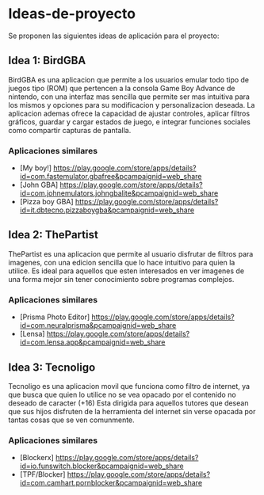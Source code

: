 # Ideas-de-proyecto

Se proponen las siguientes ideas de aplicación para el proyecto:

## Idea 1: BirdGBA 

BirdGBA es una aplicacion que permite a los usuarios emular todo tipo de juegos tipo (ROM) que pertencen a la consola Game Boy Advance de nintendo, con una interfaz 
mas sencilla que permite ser mas intuitiva para los mismos y opciones para su modificacion y personalizacion deseada. 
La aplicacion ademas ofrece la capacidad de ajustar controles, aplicar filtros gráficos, guardar y cargar estados de juego, e integrar funciones sociales
como compartir capturas de pantalla.

### Aplicaciones similares

- [My boy!] https://play.google.com/store/apps/details?id=com.fastemulator.gbafree&pcampaignid=web_share
- [John GBA] https://play.google.com/store/apps/details?id=com.johnemulators.johngbalite&pcampaignid=web_share
- [Pizza boy GBA] https://play.google.com/store/apps/details?id=it.dbtecno.pizzaboygba&pcampaignid=web_share

## Idea 2: ThePartist

ThePartist es una aplicacion que permite al usuario disfrutar de filtros para imagenes, con una edicion sencilla que lo hace intuitivo para quien la utilice.
Es ideal para aquellos que esten interesados en ver imagenes de una forma mejor sin tener conocimiento sobre programas complejos.  

### Aplicaciones similares

- [Prisma Photo Editor] https://play.google.com/store/apps/details?id=com.neuralprisma&pcampaignid=web_share
- [Lensa] https://play.google.com/store/apps/details?id=com.lensa.app&pcampaignid=web_share

## Idea 3: Tecnoligo 

Tecnoligo es una aplicacion movil que funciona como filtro de internet, ya que busca que quien lo utilice no se vea opacado por el contenido no deseado de caracter (+16)
Esta dirigida para aquellos tutores que desean que sus hijos disfruten de la herramienta del internet sin verse opacada por tantas cosas que se ven comunmente.  

### Aplicaciones similares

- [Blockerx] https://play.google.com/store/apps/details?id=io.funswitch.blocker&pcampaignid=web_share
- [TPF/Blocker] https://play.google.com/store/apps/details?id=com.camhart.pornblocker&pcampaignid=web_share
